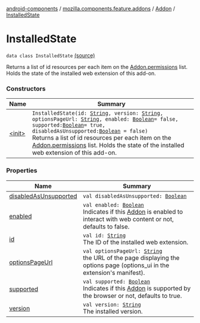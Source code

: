 [android-components](../../../index.md) / [mozilla.components.feature.addons](../../index.md) / [Addon](../index.md) / [InstalledState](./index.md)

# InstalledState

`data class InstalledState` [(source)](https://github.com/mozilla-mobile/android-components/blob/master/components/feature/addons/src/main/java/mozilla/components/feature/addons/Addon.kt#L94)

Returns a list of id resources per each item on the [Addon.permissions](../permissions.md) list.
Holds the state of the installed web extension of this add-on.

### Constructors

| Name | Summary |
|---|---|
| [&lt;init&gt;](-init-.md) | `InstalledState(id: `[`String`](https://kotlinlang.org/api/latest/jvm/stdlib/kotlin/-string/index.html)`, version: `[`String`](https://kotlinlang.org/api/latest/jvm/stdlib/kotlin/-string/index.html)`, optionsPageUrl: `[`String`](https://kotlinlang.org/api/latest/jvm/stdlib/kotlin/-string/index.html)`, enabled: `[`Boolean`](https://kotlinlang.org/api/latest/jvm/stdlib/kotlin/-boolean/index.html)` = false, supported: `[`Boolean`](https://kotlinlang.org/api/latest/jvm/stdlib/kotlin/-boolean/index.html)` = true, disabledAsUnsupported: `[`Boolean`](https://kotlinlang.org/api/latest/jvm/stdlib/kotlin/-boolean/index.html)` = false)`<br>Returns a list of id resources per each item on the [Addon.permissions](../permissions.md) list. Holds the state of the installed web extension of this add-on. |

### Properties

| Name | Summary |
|---|---|
| [disabledAsUnsupported](disabled-as-unsupported.md) | `val disabledAsUnsupported: `[`Boolean`](https://kotlinlang.org/api/latest/jvm/stdlib/kotlin/-boolean/index.html) |
| [enabled](enabled.md) | `val enabled: `[`Boolean`](https://kotlinlang.org/api/latest/jvm/stdlib/kotlin/-boolean/index.html)<br>Indicates if this [Addon](../index.md) is enabled to interact with web content or not, defaults to false. |
| [id](id.md) | `val id: `[`String`](https://kotlinlang.org/api/latest/jvm/stdlib/kotlin/-string/index.html)<br>The ID of the installed web extension. |
| [optionsPageUrl](options-page-url.md) | `val optionsPageUrl: `[`String`](https://kotlinlang.org/api/latest/jvm/stdlib/kotlin/-string/index.html)<br>the URL of the page displaying the options page (options_ui in the extension's manifest). |
| [supported](supported.md) | `val supported: `[`Boolean`](https://kotlinlang.org/api/latest/jvm/stdlib/kotlin/-boolean/index.html)<br>Indicates if this [Addon](../index.md) is supported by the browser or not, defaults to true. |
| [version](version.md) | `val version: `[`String`](https://kotlinlang.org/api/latest/jvm/stdlib/kotlin/-string/index.html)<br>The installed version. |
